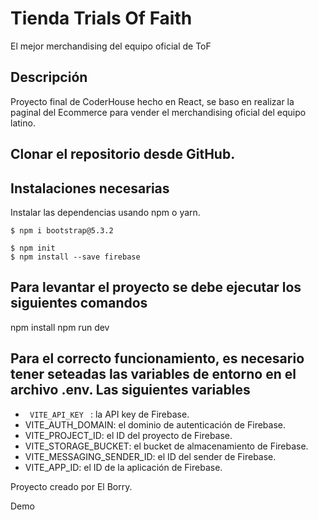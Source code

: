 # Tienda Trials Of Faith 
El mejor merchandising del equipo oficial de ToF

<h2> Descripción </h2>
Proyecto final de CoderHouse hecho en React, se baso en realizar la paginal del Ecommerce para vender el merchandising oficial del equipo latino.

<h2> Clonar el repositorio desde GitHub. </h2>


<h2> Instalaciones necesarias </h2>

Instalar las dependencias usando npm o yarn.

```Bootstrap:
$ npm i bootstrap@5.3.2
```

```Firebase:
$ npm init
$ npm install --save firebase
```

<h2> Para levantar el proyecto se debe ejecutar los siguientes comandos </h2>

npm install
npm run dev


<h2>Para el correcto funcionamiento, es necesario tener seteadas las variables de entorno en el archivo .env. Las siguientes variables </h2>

* <code> VITE_API_KEY </code> : la API key de Firebase.
* VITE_AUTH_DOMAIN: el dominio de autenticación de Firebase.
* VITE_PROJECT_ID: el ID del proyecto de Firebase.
* VITE_STORAGE_BUCKET: el bucket de almacenamiento de Firebase.
* VITE_MESSAGING_SENDER_ID: el ID del sender de Firebase.
* VITE_APP_ID: el ID de la aplicación de Firebase.


Proyecto creado por El Borry.

Demo
